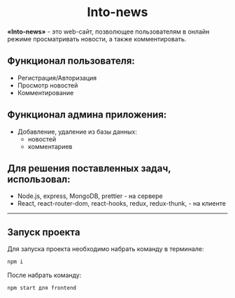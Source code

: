 <h1 align="center"> Into-news </h1>

**«Into-news»** - это web-сайт, позволющее пользователям в онлайн режиме просматривать новости, а также комментировать. 

##  Функционал пользователя:

- Регистрация/Авторизация
- Просмотр новостей
- Комментирование

##  Функционал админа приложения:

- Добавление, удаление из базы данных:
  * новостей
  * комментариев

## Для решения поставленных задач, использовал:

- Node.js, express, MongoDB, prettier - на сервере
- React, react-router-dom, react-hooks, redux, redux-thunk, - на клиенте

---

## Запуск проекта

Для запуска проекта необходимо набрать команду в терминале:

```javascript
npm i
```

После набрать команду:

```javascript
npm start для frontend
```
